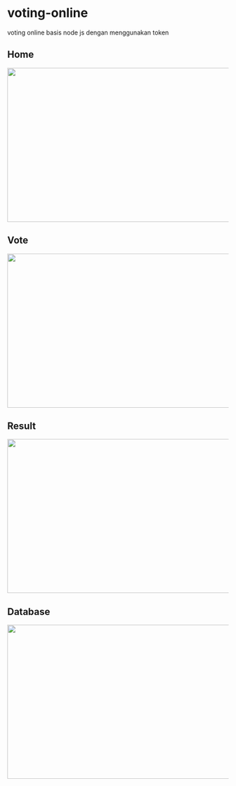 # voting-online
voting online basis node js dengan menggunakan token

## Home
<img src="https://user-images.githubusercontent.com/58913447/178320006-8db53a30-4e5b-4b2d-b19e-c8ff3f66694b.jpg" width="670" height="350"/>

## Vote
<img src="https://user-images.githubusercontent.com/58913447/178320016-1a915ec9-a1aa-42d7-8931-cec1eb8d044b.jpg" width="670" height="350"/>

## Result
<img src="https://user-images.githubusercontent.com/58913447/178320020-c3a8e55a-13c9-4dbb-a1ef-27fd9b9c6304.jpg" width="670" height="350"/>

## Database
<img src="https://user-images.githubusercontent.com/58913447/178320021-d4104cc1-2256-4c7e-8be1-48b46d15ddce.jpg" width="670" height="350"/>
